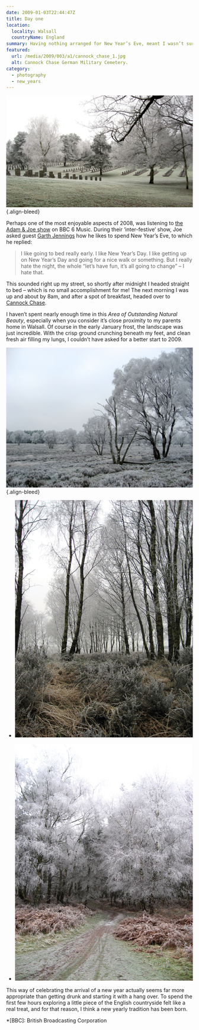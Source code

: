 ```yaml
---
date: 2009-01-03T22:44:47Z
title: Day one
location:
  locality: Walsall
  countryName: England
summary: Having nothing arranged for New Year’s Eve, meant I wasn’t sure how I would be celebrating the arrival of 2009. Well, not until I heard a conversation on the radio.
featured:
  url: /media/2009/003/a1/cannock_chase_1.jpg
  alt: Cannock Chase German Military Cemetery.
category:
  - photography
  - new_years
---
```


![Rows of grave stones in a rolling frost covered garden.](../media/2009/003/a1/cannock_chase_1.jpg "Cannock Chase German Military Cemetery.")
{.align-bleed}

Perhaps one of the most enjoyable aspects of 2008, was listening to [the Adam & Joe show][1] on BBC 6 Music. During their ‘inter-festive’ show, Joe asked guest [Garth Jennings][2] how he likes to spend New Year’s Eve, to which he replied:

> I like going to bed really early. I like New Year’s Day. I like getting up on New Year’s Day and going for a nice walk or something. But I really hate the night, the whole “let’s have fun, it’s all going to change” – I hate that.

This sounded right up my street, so shortly after midnight I headed straight to bed – which is no small accomplishment for me! The next morning I was up and about by 8am, and after a spot of breakfast, headed over to [Cannock Chase][3].

I haven’t spent nearly enough time in this _Area of Outstanding Natural Beauty_, especially when you consider it’s close proximity to my parents home in Walsall. Of course in the early January frost, the landscape was just incredible. With the crisp ground crunching beneath my feet, and clean fresh air filling my lungs, I couldn’t have asked for a better start to 2009.

![Frost-covered trees barely noticeable against a grey sky and frosty ground.](../media/2009/003/a1/cannock_chase_2.jpg "Frost over Cannock Chase.")
{.align-bleed}

- ![Green and yellow heather below frost-covered trees.](../media/2009/003/a1/cannock_chase_3.jpg "Green and yellow heather below frost-covered trees.")

- ![A path stretches into a distance towards woodland.](../media/2009/003/a1/cannock_chase_4.jpg "A path stretches into a distance towards woodland.")

This way of celebrating the arrival of a new year actually seems far more appropriate than getting drunk and starting it with a hang over. To spend the first few hours exploring a little piece of the English countryside felt like a real treat, and for that reason, I think a new yearly tradition has been born.

[1]: https://www.bbc.co.uk/6music/shows/adamandjoe/
[2]: https://www.imdb.com/name/nm1134029/
[3]: https://en.wikipedia.org/wiki/Cannock_Chase

*[BBC]: British Broadcasting Corporation
